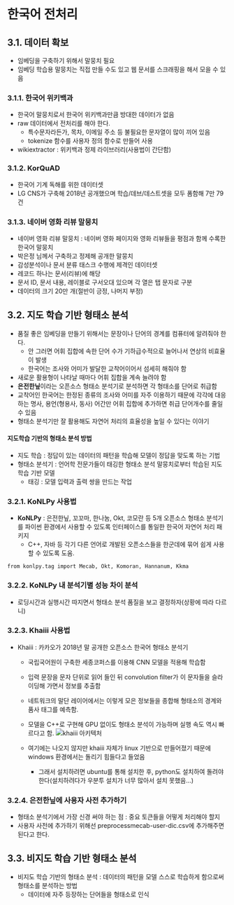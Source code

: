 # 한국어 전처리
## 3.1. 데이터 확보
 - 임베딩을 구축하기 위해서 말뭉치 필요
 - 임베딩 학습용 말뭉치는 직접 만들 수도 있고 웹 문서를 스크래핑을 해서 모을 수 있음

### 3.1.1. 한국어 위키백과
 - 한국어 말뭉치로서 한국어 위키백과만큼 방대한 데이터가 없음
 - raw 데이터에서 전처리를 해야 한다.
   - 특수문자라든가, 목차, 이메일 주소 등 불필요한 문자열이 많이 끼어 있음
   - tokenize 함수를 사용자 정의 함수로 만들어 사용
 - wikiextractor : 위키백과 정제 라이브러리(사용법이 간단함)
 
### 3.1.2. KorQuAD
 - 한국어 기계 독해를 위한 데이터셋
 - LG CNS가 구축해 2018년 공개했으며 학습/데브/데스트셋을 모두 폼함해 7만 79건
 
### 3.1.3. 네이버 영화 리뷰 말뭉치
 - 네이버 영화 리뷰 말뭉치 : 네이버 영화 페이지와 영화 리뷰들을 평점과 함께 수록한 한국어 말뭉치
 - 박은정 님께서 구축하고 정제해 공개한 말뭉치
 - 감성분석이나 문서 분류 태스크 수행에 제격인 데이터셋
 - 레코드 하나는 문서(리뷰)에 해당
 - 문서 ID, 문서 내용, 레이블로 구서오대 있으며 각 열은 탭 문자로 구분
 - 데이터의 크기 20만 개(절반이 긍정, 나머지 부정)
 
## 3.2. 지도 학습 기반 형태소 분석
 - 품질 좋은 임베딩을 만들기 위해서는 문장이나 단어의 경계를 컴퓨터에 알려줘야 한다.
   - 안 그러면 어휘 집합에 속한 단어 수가 기하급수적으로 늘어나서 연상의 비효율이 발생
   - 한국어는 조사와 어미가 발달한 교착어이어서 섬세히 해줘야 함
 - 새로운 활용형이 나타날 때마다 어휘 집합을 계속 늘려야 함
 - **은전한닢**이라는 오픈소스 형태소 분석기로 분석하면 각 형태소를 단어로 취급함
 - 교착어인 한국어는 한정된 종류의 조사와 어미를 자주 이용하기 때문에 각각에 대응하는 명사, 용언(형용사, 동사) 어간만 어휘 집합에 추가하면 취급 단어개수를 줄일 수 있음
 - 형태소 분석기만 잘 활용해도 자연어 처리의 효율성을 높일 수 있다는 이야기

#### 지도학습 기반의 형태소 분석 방법
 - 지도 학습 : 정답이 있는 데이터의 패턴을 학습해 모델이 정답을 맞도록 하는 기법
 - 형태소 분석기 : 언어학 전문가들이 태깅한 형태소 분석 말뭉치로부터 학습된 지도 학습 기반 모델
    - 태깅 : 모델 입력과 출력 쌍을 만드는 작업

### 3.2.1. KoNLPy 사용법
 - **KoNLPy** : 은전한닢, 꼬꼬마, 한나눔, Okt, 코모란 등 5개 오픈소스 형태소 분석기를 파이썬 환경에서 사용할 수 있도록 인터페이스를 통일한 한국어 자연어 처리 패키지
   - C++, 자바 등 각기 다른 언어로 개발된 오픈소스들을 한군데에 묶어 쉽게 사용할 수 있도록 도움.
 ~~~
 from konlpy.tag import Mecab, Okt, Komoran, Hannanum, Kkma
 ~~~
 
### 3.2.2. KoNLPy 내 분석기별 성능 차이 분석
 - 로딩시간과 실행시간 따지면서 형태소 분석 품질을 보고 결정하자(상황에 따라 다르니)

### 3.2.3. Khaiii 사용법
 - Khaiii : 카카오가 2018년 말 공개한 오픈소스 한국어 형태소 분석기
    - 국립국어원이 구축한 세종코퍼스를 이용해 CNN 모델을 적용해 학습함
    - 입력 문장을 문자 단위로 읽어 들인 뒤 convolution filter가 이 문자들을 슬라이딩해 가면서 정보를 추출함
    - 네트워크의 말단 레이어에서는 이렇게 모은 정보들을 종합해 형태소의 경계와 품사 태그를 예측함.
    - 모델을 C++로 구현해 GPU 없이도 형태소 분석이 가능하며 실행 속도 역시 빠르다고 함.
    ![khaiii 아키텍처](https://user-images.githubusercontent.com/49123169/73122275-4c09b300-3fc6-11ea-9403-78a99976ea25.PNG)
   
    - 여기에는 나오지 않지만 khaiii 자체가 linux 기반으로 만들어졌기 때문에 windows 환경에서는 돌리기 힘들다고 들었음
       - 그래서 설치하려면 ubuntu를 통해 설치한 후, python도 설치하여 돌려야 한다(설치하려다가 우분투 설치가 너무 많아서 설치 못했음...)

### 3.2.4. 은전한닢에 사용자 사전 추가하기
 - 형태소 분석기에서 가장 신경 써야 하는 점 : 중요 토큰들을 어떻게 처리해야 할지
 - 사용자 사전에 추가하기 위해선 preprocessmecab-user-dic.csv에 추가해주면 된다고 한다.
 
## 3.3. 비지도 학습 기반 형태소 분석
 - 비지도 학습 기반의 형태소 분석 : 데이터의 패턴을 모델 스스로 학습하게 함으로써 형태소를 분석하는 방법
     - 데이터에 자주 등장하는 단어들을 형태소로 인식
